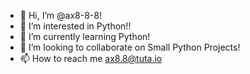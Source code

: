- 👋 Hi, I’m @ax8-8-8!
- 👀 I’m interested in Python!!
- 🌱 I’m currently learning Python!
- 💞️ I’m looking to collaborate on Small Python Projects!
- 📫 How to reach me ax8.8@tuta.io


